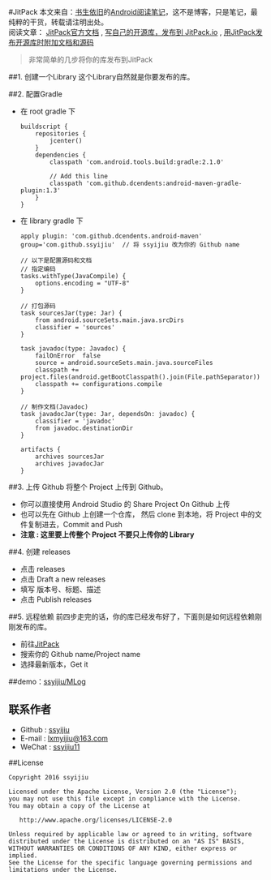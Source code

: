 #JitPack
本文来自：[书生依旧](https://github.com/ssyijiu)的[Android阅读笔记](https://github.com/ssyijiu/Android-ReadingNotes)，这不是博客，只是笔记，最纯粹的干货，转载请注明出处。     
阅读文章：  [JitPack官方文档](https://jitpack.io/docs/ANDROID/)  , [写自己的开源库，发布到 JitPack.io](http://icodeyou.com/2015/12/23/2015-12-23-AndroidLibraryJitPack/)  , [用JitPack发布开源库时附加文档和源码](http://www.gcssloop.com/course/jitpack-sources-javadoc/?utm_source=tuicool&utm_medium=referral)

> 非常简单的几步将你的库发布到JitPack

##1. 创建一个Library
这个Library自然就是你要发布的库。

##2. 配置Gradle
- 在 root gradle 下
    ```
    buildscript {
        repositories {
            jcenter()
        }
        dependencies {
            classpath 'com.android.tools.build:gradle:2.1.0'
            
            // Add this line
            classpath 'com.github.dcendents:android-maven-gradle-plugin:1.3'
        }
    }
    ```
- 在 library gradle 下
    ```
    apply plugin: 'com.github.dcendents.android-maven'
    group='com.github.ssyijiu'  // 将 ssyijiu 改为你的 Github name
    
    // 以下是配置源码和文档
    // 指定编码
    tasks.withType(JavaCompile) {
        options.encoding = "UTF-8"
    }

    // 打包源码
    task sourcesJar(type: Jar) {
        from android.sourceSets.main.java.srcDirs
        classifier = 'sources'
    }
    
    task javadoc(type: Javadoc) {
        failOnError  false
        source = android.sourceSets.main.java.sourceFiles
        classpath += project.files(android.getBootClasspath().join(File.pathSeparator))
        classpath += configurations.compile
    }
    
    // 制作文档(Javadoc)
    task javadocJar(type: Jar, dependsOn: javadoc) {
        classifier = 'javadoc'
        from javadoc.destinationDir
    }
    
    artifacts {
        archives sourcesJar
        archives javadocJar
    }
    ```

##3. 上传 Github
将整个 Project   上传到 Github。 
- 你可以直接使用 Android Studio 的 Share Project  On Github 上传
- 也可以先在 Github 上创建一个仓库， 然后 clone 到本地，将 Project 中的文件复制进去，Commit and Push 
- **注意 : 这里要上传整个 Project 不要只上传你的 Library**

##4. 创建 releases
- 点击 releases
- 点击 Draft a new releases
- 填写 版本号、标题、描述
- 点击 Publish releases

##5. 远程依赖
前四步走完的话，你的库已经发布好了，下面则是如何远程依赖刚刚发布的库。
- 前往[JitPack](https://jitpack.io/)
- 搜索你的 Github name/Project name
- 选择最新版本，Get it

##demo：[ssyijiu/MLog](https://github.com/ssyijiu/MLog)

## 联系作者
- Github : [ssyijiu](https://github.com/ssyijiu)
- E-mail : lxmyijiu@163.com
- WeChat : [ssyijiu11](http://obe5pxv6t.bkt.clouddn.com/weixin.jpg)

##License

```
Copyright 2016 ssyijiu

Licensed under the Apache License, Version 2.0 (the "License");
you may not use this file except in compliance with the License.
You may obtain a copy of the License at

   http://www.apache.org/licenses/LICENSE-2.0

Unless required by applicable law or agreed to in writing, software
distributed under the License is distributed on an "AS IS" BASIS,
WITHOUT WARRANTIES OR CONDITIONS OF ANY KIND, either express or implied.
See the License for the specific language governing permissions and
limitations under the License.
```



